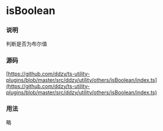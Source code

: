 # isBoolean

### 说明

判断是否为布尔值

### 源码

[https://github.com/ddzy/ts-utility-plugins/blob/master/src/ddzy/utility/others/isBoolean/index.ts](https://github.com/ddzy/ts-utility-plugins/blob/master/src/ddzy/utility/others/isBoolean/index.ts)

### 用法

略


